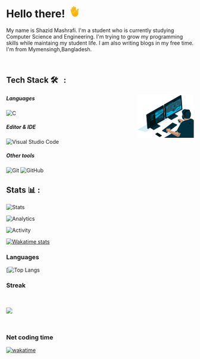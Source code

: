 # Hello there! <img src="https://raw.githubusercontent.com/ShazidMashrafi/ShazidMashrafi/main/waving-hand.gif" width="30px" height="30px" />

My name is Shazid Mashrafi. I'm a student who is currently studying Computer Science and Engineering. I'm trying to grow my programming skills while maintaing my student life. I am also writing blogs in my free time. I'm from Mymensingh,Bangladesh.
<p align="center"> <img src="https://komarev.com/ghpvc/?username=ShazidMashrafi" alt="" /> </p>


##  Tech Stack 🛠 &nbsp; :

<img alt="Coding" width="30%" src="https://raw.githubusercontent.com/ShazidMashrafi/ShazidMashrafi/main/Assets/coding.gif" align="right"/>

##### Languages
![C](https://img.shields.io/badge/-C-333333?style=flat&logo=C)

##### Editor & IDE
![Visual Studio Code](https://img.shields.io/badge/-Visual%20Studio%20Code-333333?style=flat&logo=visual-studio-code&logoColor=007ACC)


##### Other tools
![Git](https://img.shields.io/badge/-Git-333333?style=flat&logo=git)
![GitHub](https://img.shields.io/badge/-GitHub-333333?style=flat&logo=github)

## Stats &#x1f4ca; :

![Stats](https://github-readme-stats.vercel.app/api?username=shazidMashrafi&custom_title=Overall&show_icons=true&theme=github_dark&hide_rank=false&hide_border=true&count_private=true)

![Analytics](https://github-profile-summary-cards.vercel.app/api/cards/profile-details?username=ShazidMashrafi&custom_title=GitHub+Analytics&theme=github_dark&hide_border=true)

![Activity](https://github-readme-activity-graph.cyclic.app/graph?username=ShazidMashrafi&theme=github-compact&hide_border=true)

[![Wakatime stats](https://github-readme-stats.vercel.app/api/wakatime?username=ShazidMashrafi&custom_title=Wakatime(Last+7+days)&layout=compact&theme=github_dark&hide_rank=false&hide_border=true)](https://wakatime.com/@shazidmashrafi)

### Languages

[![Top Langs](https://github-readme-stats.vercel.app/api/top-langs/?username=ShazidMashrafi&layout=comapct&theme=github_dark)

### Streak

<br>
<p href="https://github.com/ShazidMashrafi/ShazidMashrafi">
<img align="center" src="https://github-readme-streak-stats.herokuapp.com/?user=ShazidMashrafi&theme=dark&hide_rank=false&border_radius=10&line_height=28&hide_border=true&text_color=a3a3a3"/>
</p>
</br>

### Net coding time
[![wakatime](https://wakatime.com/badge/user/0a6e89fc-213a-4372-a2b6-d3df86fce603.svg)](https://wakatime.com/@0a6e89fc-213a-4372-a2b6-d3df86fce603)


<div align="center">

</div>